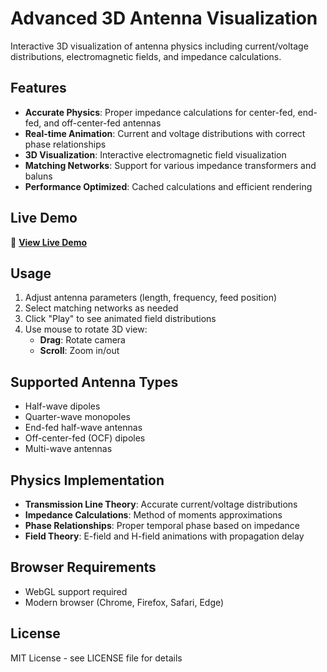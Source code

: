 # Advanced 3D Antenna Visualization

Interactive 3D visualization of antenna physics including current/voltage distributions, electromagnetic fields, and impedance calculations.

## Features

- **Accurate Physics**: Proper impedance calculations for center-fed, end-fed, and off-center-fed antennas
- **Real-time Animation**: Current and voltage distributions with correct phase relationships  
- **3D Visualization**: Interactive electromagnetic field visualization
- **Matching Networks**: Support for various impedance transformers and baluns
- **Performance Optimized**: Cached calculations and efficient rendering

## Live Demo

🚀 **[View Live Demo](https://yourusername.github.io/antenna-visualization)**

## Usage

1. Adjust antenna parameters (length, frequency, feed position)
2. Select matching networks as needed
3. Click "Play" to see animated field distributions
4. Use mouse to rotate 3D view:
   - **Drag**: Rotate camera
   - **Scroll**: Zoom in/out

## Supported Antenna Types

- Half-wave dipoles
- Quarter-wave monopoles  
- End-fed half-wave antennas
- Off-center-fed (OCF) dipoles
- Multi-wave antennas

## Physics Implementation

- **Transmission Line Theory**: Accurate current/voltage distributions
- **Impedance Calculations**: Method of moments approximations
- **Phase Relationships**: Proper temporal phase based on impedance
- **Field Theory**: E-field and H-field animations with propagation delay

## Browser Requirements

- WebGL support required
- Modern browser (Chrome, Firefox, Safari, Edge)

## License

MIT License - see LICENSE file for details